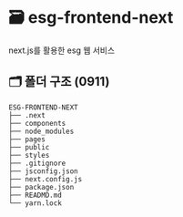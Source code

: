 # 🗃 esg-frontend-next
next.js를 활용한 esg 웹 서비스

## 🗂 폴더 구조 (0911)
```plain
ESG-FRONTEND-NEXT
├── .next
├── components
├── node_modules
├── pages
├── public
├── styles
├── .gitignore
├── jsconfig.json
├── next.config.js
├── package.json
├── READMD.md
└── yarn.lock
```

